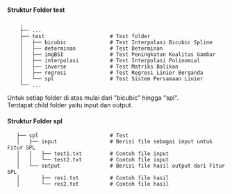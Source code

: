 

#### Struktur Folder test
```
    .
    ├── ...
    ├── test                     # Test folder
    │   ├── bicubic              # Test Interpolasi Bicubic Spline
    │   ├── determinan           # Test Determinan
    │   ├── imgBSI               # Test Peningkatan Kualitas Gambar
    │   ├── interpolasi          # Test Interpolasi Polinomial
    │   ├── inverse              # Test Matriks Balikan 
    │   ├── regresi              # Test Regresi Linier Berganda
    │   └── spl                  # Test Sistem Persamaan Linier
    └── ...
```
Untuk setiap folder di atas mulai dari "bicubic" hingga "spl".  
Terdapat child folder yaitu input dan output.

#### Struktur Folder spl
```   
   ├── spl                       # Test 
   │   ├── input                 # Berisi file sebagai input untuk Fitur SPL
   │   │   ├── test1.txt         # Contoh file input 
   │   │   └── test2.txt         # Contoh file input 
   │   └── output                # Berisi file hasil output dari Fitur SPL
   │       ├── res1.txt          # Contoh file hasil 
   │       └── res2.txt          # Contoh file hasil 
```
